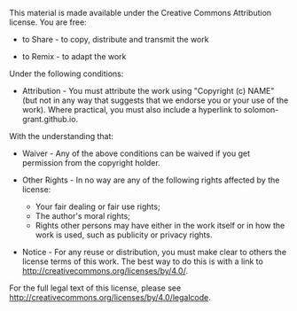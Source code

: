 This material is made available under the Creative Commons Attribution license. You are free:

*  to Share - to copy, distribute and transmit the work

*  to Remix - to adapt the work

Under the following conditions:

* Attribution - You must attribute the work using "Copyright (c) NAME" (but not in any way that suggests that we endorse you or your use of the work).  Where practical, you must also include a hyperlink to solomon-grant.github.io.

With the understanding that:

* Waiver - Any of the above conditions can be waived if you get permission from the copyright holder.

* Other Rights - In no way are any of the following rights affected by the license:
  * Your fair dealing or fair use rights;
  * The author's moral rights;
  * Rights other persons may have either in the work itself or in how the work is used, such as publicity or privacy rights.

* Notice - For any reuse or distribution, you must make clear to others the license terms of this work. The best way to do this is with a link to http://creativecommons.org/licenses/by/4.0/.

For the full legal text of this license, please see http://creativecommons.org/licenses/by/4.0/legalcode.

